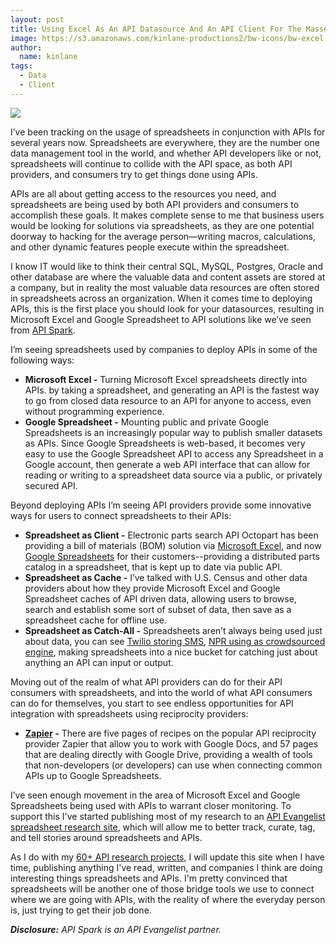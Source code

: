 ```yaml
---
layout: post
title: Using Excel As An API Datasource And An API Client For The Masses
image: https://s3.amazonaws.com/kinlane-productions2/bw-icons/bw-excel-icon.jpg
author:
  name: kinlane
tags:
  - Data
  - Client
---
```

[![](https://s3.amazonaws.com/kinlane-productions2/bw-icons/bw-excel-icon.jpg)](http://spreadsheets.apievangelist.com)

I’ve been tracking on the usage of spreadsheets in conjunction with APIs for several years now. Spreadsheets are everywhere, they are the number one data management tool in the world, and whether API developers like or not, spreadsheets will continue to collide with the API space, as both API providers, and consumers try to get things done using APIs.

APIs are all about getting access to the resources you need, and spreadsheets are being used by both API providers and consumers to accomplish these goals. It makes complete sense to me that business users would be looking for solutions via spreadsheets, as they are one potential doorway to hacking for the average person—writing macros, calculations, and other dynamic features people execute within the spreadsheet.

I know IT would like to think their central SQL, MySQL, Postgres, Oracle and other database are where the valuable data and content assets are stored at a company, but in reality the most valuable data resources are often stored in spreadsheets across an organization. When it comes time to deploying APIs, this is the first place you should look for your datasources, resulting in Microsoft Excel and Google Spreadsheet to API solutions like we’ve seen from [API Spark](http://bit.ly/1sgwGpq).

I’m seeing spreadsheets used by companies to deploy APIs in some of the following ways:

*   **Microsoft Excel -** Turning Microsoft Excel spreadsheets directly into APIs. by taking a spreadsheet, and generating an API is the fastest way to go from closed data resource to an API for anyone to access, even without programming experience.
*   **Google Spreadsheet -** Mounting public and private Google Spreadsheets is an increasingly popular way to publish smaller datasets as APIs. Since Google Spreadsheets is web-based, it becomes very easy to use the Google Spreadsheet API to access any Spreadsheet in a Google account, then generate a web API interface that can allow for reading or writing to a spreadsheet data source via a public, or privately secured API.

Beyond deploying APIs I’m seeing API providers provide some innovative ways for users to connect spreadsheets to their APIs:

*   **Spreadsheet as Client -** Electronic parts search API Octopart has been providing a bill of materials (BOM) solution via [Microsoft Excel](http://apievangelist.com/2013/07/31/giving-excel-power-users-the-api-driven-resources-they-need/), and now [Google Spreadsheets](http://apievangelist.com/2014/08/25/ocotoparts-open-source-google-spreadsheet/) for their customers--providing a distributed parts catalog in a spreadsheet, that is kept up to date via public API.
*   **Spreadsheet as Cache -** I’ve talked with U.S. Census and other data providers about how they provide Microsoft Excel and Google Spreadsheet caches of API driven data, allowing users to browse, search and establish some sort of subset of data, then save as a spreadsheet cache for offline use.
*   **Spreadsheet as Catch-All -** Spreadsheets aren’t always being used just about data, you can see [Twilio storing SMS](http://apievangelist.com/2014/08/20/route-sms-messages-to-google-spreadsheets-via-twilio-api-with-twiliosheet/), [NPR using as crowdsourced engine](http://apievangelist.com/2013/09/13/using-excel-for-crowdsourced-data-gathering-and-reporting/), making spreadsheets into a nice bucket for catching just about anything an API can input or output.

Moving out of the realm of what API providers can do for their API consumers with spreadsheets, and into the world of what API consumers can do for themselves, you start to see endless opportunities for API integration with spreadsheets using reciprocity providers:

*   **[Zapier](https://zapier.com) -** There are five pages of recipes on the popular API reciprocity provider Zapier that allow you to work with Google Docs, and 57 pages that are dealing directly with Google Drive, providing a wealth of tools that non-developers (or developers) can use when connecting common APIs up to Google Spreadsheets.

I’ve seen enough movement in the area of Microsoft Excel and Google Spreadsheets being used with APIs to warrant closer monitoring. To support this I've started publishing most of my research to an [API Evangelist spreadsheet research site](http://spreadsheets.apievangelist.com/), which will allow me to better track, curate, tag, and tell stories around spreadsheets and APIs.

As I do with my [60+ API research projects](http://kinlane.com/projects/), I will update this site when I have time, publishing anything I've read, written, and companies I think are doing interesting things spreadsheets and APIs. I'm pretty convinced that spreadsheets will be another one of those bridge tools we use to connect where we are going with APIs, with the reality of where the everyday person is, just trying to get their job done.

_**Disclosure:** API Spark is an API Evangelist partner._